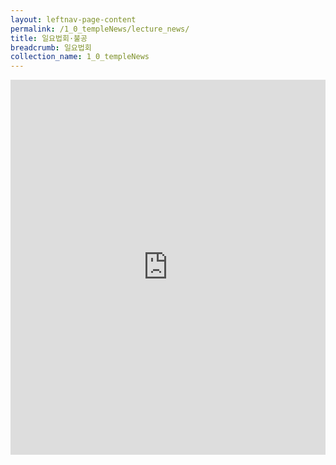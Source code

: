 ```yaml
---
layout: leftnav-page-content
permalink: /1_0_templeNews/lecture_news/
title: 일요법회·불공
breadcrumb: 일요법회
collection_name: 1_0_templeNews
---
```




<iframe width="100%"
        height="600"
        src="https://m.cafe.naver.com/ca-fe/web/cafes/29963936/menus/10"
        frameborder="0"
        allow="autoplay; encrypted-media"
        allowfullscreen></iframe>
